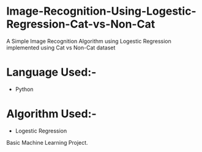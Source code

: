 # Image-Recognition-Using-Logestic-Regression-Cat-vs-Non-Cat
A Simple Image Recognition Algorithm using Logestic Regression implemented using Cat vs Non-Cat dataset

# Language Used:-
- Python

# Algorithm Used:-
- Logestic Regression

Basic Machine Learning Project.
